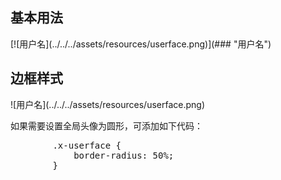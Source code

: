 ## 基本用法

<aside class="doc-demo">[![用户名](../../../assets/resources/userface.png)](### "用户名")</aside>

## 边框样式

<aside class="doc-demo">![用户名](../../../assets/resources/userface.png)</aside>

如果需要设置全局头像为圆形，可添加如下代码：

<pre>        .x-userface {
            border-radius: 50%;
        }
    </pre>